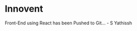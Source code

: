 # Innovent
Front-End using React has been Pushed to Git... 
                                  - S Yathissh
